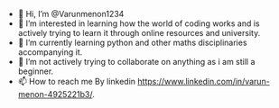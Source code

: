 - 👋 Hi, I’m @Varunmenon1234
- 👀 I’m interested in learning how the world of coding works and is actively trying to learn it through online resources and university.
- 🌱 I’m currently learning python and other maths disciplinaries accompanying it.
- 💞️ I’m not actively trying to collaborate on anything as i am still a beginner.
- 📫 How to reach me By linkedin https://www.linkedin.com/in/varun-menon-4925221b3/.

<!---
Varunmenon1234/Varunmenon1234 is a ✨ special ✨ repository because its `README.md` (this file) appears on your GitHub profile.
You can click the Preview link to take a look at your changes.
--->
